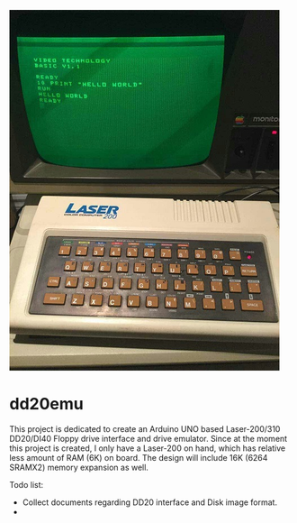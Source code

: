 ![](https://github.com/yuanb/dd20emu/blob/master/site/images/Laser200.jpg)
# dd20emu

This project is dedicated to create an Arduino UNO based Laser-200/310 DD20/DI40 Floppy drive interface and drive emulator.
Since at the moment this project is created, I only have a Laser-200 on hand, which has relative less amount of RAM (6K) on board. The design will include 16K (6264 SRAMX2) memory expansion as well.

Todo list:
* Collect documents regarding DD20 interface and Disk image format.
* 
